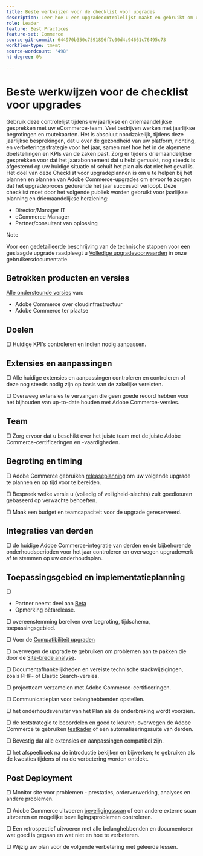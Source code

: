 ```yaml
---
title: Beste werkwijzen voor de checklist voor upgrades
description: Leer hoe u een upgradecontrolelijst maakt en gebruikt om uw Adobe Commerce- en Magento Open Source-upgradestrategie te plannen.
role: Leader
feature: Best Practices
feature-set: Commerce
source-git-commit: 644970b350c7591896f7c00d4c94661c76495c73
workflow-type: tm+mt
source-wordcount: '498'
ht-degree: 0%

---
```



# Beste werkwijzen voor de checklist voor upgrades

Gebruik deze controlelijst tijdens uw jaarlijkse en driemaandelijkse gesprekken met uw eCommerce-team. Veel bedrijven werken met jaarlijkse begrotingen en routekaarten. Het is absoluut noodzakelijk, tijdens deze jaarlijkse besprekingen, dat u over de gezondheid van uw platform, richting, en verbeteringsstrategie voor het jaar, samen met hoe het in de algemene doelstellingen en KPIs van de zaken past. Zorg er tijdens driemaandelijkse gesprekken voor dat het jaarabonnement dat u hebt gemaakt, nog steeds is afgestemd op uw huidige situatie of schuif het plan als dat niet het geval is. Het doel van deze Checklist voor upgradeplannen is om u te helpen bij het plannen en plannen van Adobe Commerce-upgrades om ervoor te zorgen dat het upgradeproces gedurende het jaar succesvol verloopt. Deze checklist moet door het volgende publiek worden gebruikt voor jaarlijkse planning en driemaandelijkse herziening:

- Director/Manager IT
- eCommerce Manager
- Partner/consultant van oplossing

>[!NOTE]
>
>Voor een gedetailleerde beschrijving van de technische stappen voor een geslaagde upgrade raadpleegt u [Volledige upgradevoorwaarden](../../../upgrade/prepare/prerequisites.md) in onze gebruikersdocumentatie.

## Betrokken producten en versies

[Alle ondersteunde versies](../../../release/versions.md) van:

- Adobe Commerce over cloudinfrastructuur
- Adobe Commerce ter plaatse

## Doelen

▢ Huidige KPI&#39;s controleren en indien nodig aanpassen.

## Extensies en aanpassingen

▢ Alle huidige extensies en aanpassingen controleren en controleren of deze nog steeds nodig zijn op basis van de zakelijke vereisten.

▢ Overweeg extensies te vervangen die geen goede record hebben voor het bijhouden van up-to-date houden met Adobe Commerce-versies.

## Team

▢ Zorg ervoor dat u beschikt over het juiste team met de juiste Adobe Commerce-certificeringen en -vaardigheden.

## Begroting en timing

▢ Adobe Commerce gebruiken [releaseplanning](../../../release/schedule.md) om uw volgende upgrade te plannen en op tijd voor te bereiden.

▢ Bespreek welke versie u (volledig of veiligheid-slechts) zult goedkeuren gebaseerd op verwachte behoeften.

▢ Maak een budget en teamcapaciteit voor de upgrade gereserveerd.

## Integraties van derden

▢ de huidige Adobe Commerce-integratie van derden en de bijbehorende onderhoudsperioden voor het jaar controleren en overwegen upgradewerk af te stemmen op uw onderhoudsplan.

## Toepassingsgebied en implementatieplanning

▢

- Partner neemt deel aan [Beta](../../../release/beta-program.md)
- Opmerking bètarelease.

▢ overeenstemming bereiken over begroting, tijdschema, toepassingsgebied.

▢ Voer de [Compatibiliteit upgraden](../../../upgrade/upgrade-compatibility-tool/overview.md)

▢ overwegen de upgrade te gebruiken om problemen aan te pakken die door de [Site-brede analyse](../../../tools/site-wide-analysis-tool/intro.md).

▢ Documentafhankelijkheden en vereiste technische stackwijzigingen, zoals PHP- of Elastic Search-versies.

▢ projectteam verzamelen met Adobe Commerce-certificeringen.

▢ Communicatieplan voor belanghebbenden opstellen.

▢ het onderhoudsvenster van het Plan als de onderbreking wordt voorzien.

▢ de teststrategie te beoordelen en goed te keuren; overwegen de Adobe Commerce te gebruiken [testkader](https://developer.adobe.com/commerce/testing/) of een automatiseringssuite van derden.

▢ Bevestig dat alle extensies en aanpassingen compatibel zijn.

▢ het afspeelboek na de introductie bekijken en bijwerken; te gebruiken als de kwesties tijdens of na de verbetering worden ontdekt.

## Post Deployment

▢ Monitor site voor problemen - prestaties, orderverwerking, analyses en andere problemen.

▢ Adobe Commerce uitvoeren [beveiligingsscan](https://account.magento.com/scanner/dashboard/) of een andere externe scan uitvoeren en mogelijke beveiligingsproblemen controleren.

▢ Een retrospectief uitvoeren met alle belanghebbenden en documenteren wat goed is gegaan en wat niet en hoe te verbeteren.

▢ Wijzig uw plan voor de volgende verbetering met geleerde lessen.
